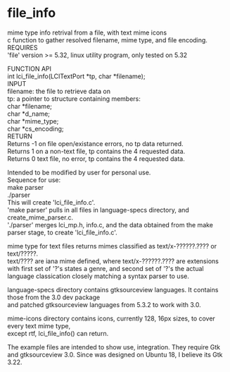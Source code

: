 # file_info
mime type info retrival from a file, with text mime icons  
c function to gather resolved filename, mime type, and file encoding.  
REQUIRES  
'file' version >= 5.32, linux utility program, only tested on 5.32  
  
FUNCTION API  
int  lci_file_info(LCITextPort \*tp, char \*filename);  
INPUT  
filename: the file to retrieve data on  
tp: a pointer to structure containing members:  
  char \*filename;  
  char \*d_name;  
  char \*mime_type;  
  char \*cs_encoding;  
RETURN  
Returns -1 on file open/existance errors, no tp data returned.  
Returns 1 on a non-text file, tp contains the 4 requested data.  
Returns 0 text file, no error, tp contains the 4 requested data.  

Intended to be modified by user for personal use.  
Sequence for use:  
make parser  
./parser  
This will create 'lci_file_info.c'.  
'make parser' pulls in all files in language-specs directory, and create_mime_parser.c.  
'./parser' merges lci_mp.h, info.c, and the data obtained from the
make parser stage, to create 'lci_file_info.c'.  
  
mime type for text files returns mimes classified as text/x-??????.???? or text/?????.  
text/???? are iana mime defined, where text/x-??????.???? are extensions with first set of '?'s states a genre, and
second set of '?'s the actual language classication closely matching a syntax parser to use.  
  
language-specs directory contains gtksourceview languages. It contains those from the 3.0 dev package  
and patched gtksourceview languages from 5.3.2 to work with 3.0.  
  
mime-icons directory contains icons, currently 128, 16px sizes, to cover every text mime type,  
except rtf, lci_file_info() can return.
  
The example files are intended to show use, integration. They require Gtk and gtksourceview 3.0.
Since was designed on Ubuntu 18, I believe its Gtk 3.22.
